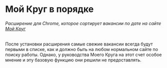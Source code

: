 # Мой Круг в порядке

###### Расширение для Chrome, которое сортирует вакансии по дате на сайте [Мой Круг](https://moikrug.ru)

После установки расширения самые свежие вакансии всегда будут первыми в списке, как и должно быть на любом нормальном сайте по поиску работы. Однако, у руководства Моего Круга на этот счет особое мнение и эту базовую функцию они решили не предоставлять.
